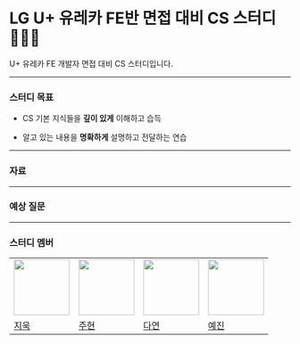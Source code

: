 #  LG U+ 유레카 FE반 면접 대비 CS 스터디  👨🏻‍💻

U+ 유레카 FE 개발자 면접 대비 CS 스터디입니다.

---

### 스터디 목표
* CS 기본 지식들을 **깊이 있게** 이해하고 습득

* 알고 있는 내용을 **명확하게** 설명하고 전달하는 연습

---

### 자료

---
### 예상 질문

---

### 스터디 멤버

<table>
  <tr>
    <td><a href="https://github.com/gawgjiug"><img src="https://avatars.githubusercontent.com/u/99489686?v=4" width="100"></a></td>
    <td><a href="https://github.com/corinthionia"><img src="https://avatars.githubusercontent.com/u/79887293?v=4" width="100"></a></td>
    <td><a href="https://github.com/kimdayeon37"><img src="https://avatars.githubusercontent.com/u/93921784?v=4" width="100"></a></td>
    <td><a href="https://github.com/uiop5809"><img src="https://avatars.githubusercontent.com/u/97819580?v=4" width="100"></a></td>
  </tr>
  <tr>
    <td><a href="https://github.com/gawgjiug">지욱</a></td>
    <td><a href="https://github.com/corinthionia">주현</a></td>
    <td><a href="https://github.com/kimdayeon37">다연</a></td>
    <td><a href="https://github.com/uiop5809">예진</a></td>
  </tr>
</table>
